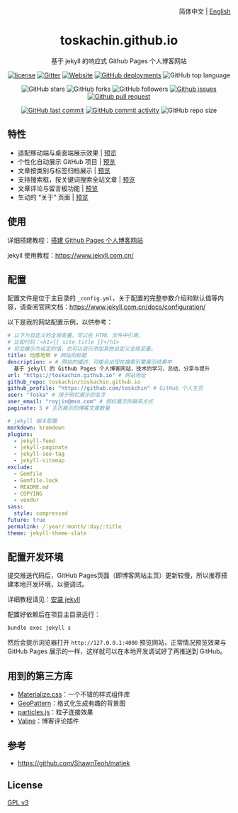 <div align="center">
    <div align="right">
        简体中文 | <a href="README-EN.md">English</a>
    </div>
    <h1>toskachin.github.io</h1>
    <p>基于 jekyll 的响应式 Github Pages 个人博客网站</p>

[![license](https://img.shields.io/github/license/toskachin/toskachin.github.io)](https://github.com/toskachin/toskachin.github.io/blob/master/COPYING)
[![Gitter](https://img.shields.io/gitter/room/toskachin/toskachin.github.i0)](https://gitter.im/toskachin-github-io/community?utm_source=badge&utm_medium=badge&utm_campaign=pr-badge)
[![Website](https://img.shields.io/website?down_color=lightgrey%09&down_message=offline&up_color=%09aqua&up_message=online&url=https%3A%2F%2Ftoskachin.github.io)](https://toskachin.github.io)
[![GitHub deployments](https://img.shields.io/github/deployments/toskachin/toskachin.github.io/github-pages)](https://github.com/toskachin/toskachin.github.io/deployments)
![GitHub top language](https://img.shields.io/github/languages/top/toskachin/toskachin.github.io)

![GitHub stars](https://img.shields.io/github/stars/toskachin/toskachin.github.io?style=flat)
![GitHub forks](https://img.shields.io/github/forks/toskachin/toskachin.github.io?style=flat)
![GitHub followers](https://img.shields.io/github/followers/toskachin?style=flat)
[![Github issues](https://img.shields.io/badge/issues-welcome-success)](https://github.com/toskachin/toskachin.github.io/issues)
[![Github pull request](https://img.shields.io/badge/pull%20request-welcome-success)](https://github.com/toskachin/toskachin.github.io/pulls)

[![GitHub last commit](https://img.shields.io/github/last-commit/toskachin/toskachin.github.io)](https://github.com/toskachin/toskachin.github.io/commit/master)
[![GitHub commit activity](https://img.shields.io/github/commit-activity/m/toskachin/toskachin.github.io)](https://github.com/toskachin/toskachin.github.io/graphs/commit-activity)
![GitHub repo size](https://img.shields.io/github/repo-size/toskachin/toskachin.github.io)
</div>

## 特性

- 适配移动端与桌面端展示效果 | [预览](https://toskachin.github.io)
- 个性化自动展示 GitHub 项目 | [预览](https://toskachin.github.io/projects)
- 文章按类别与标签归档展示 | [预览](https://toskachin.github.io/categories)
- 支持搜索框，按关键词搜索全站文章 | [预览](https://toskachin.github.io)
- 文章评论与留言板功能 | [预览](https://toskachin.github.io/message)
- 生动的 “关于” 页面 | [预览](https://toskachin.github.io/about)

## 使用

详细搭建教程：[搭建 Github Pages 个人博客网站](https://toskachin.github.io/2018/04/01/github-pages-blog)

jekyll 使用教程：<https://www.jekyll.com.cn/>

## 配置

配置文件是位于主目录的 `_config.yml`，关于配置的完整参数介绍和默认值等内容，请查阅官网文档：<https://www.jekyll.com.cn/docs/configuration/>

以下是我的网站配置示例，以供参考：
```yml
# 以下为自定义的全局变量，可以在 HTML 文件中引用，
# 比如代码：<h1>{{ site.title }}</h1> 
# 将会展示为设定的值，也可以自行添加其他自定义全局变量。
title: 动感地带 # 网站的标题
description: > # 网站的描述，可能会出现在搜索引擎展示结果中
  基于 jekyll 的 Github Pages 个人博客网站，技术的学习、总结、分享与提升
url: "https://toskachin.github.io" # 网站地址
github_repo: toskachin/toskachin.github.io
github_profile: "https://github.com/toskchin" # GitHub 个人主页
user: "Toska" # 用于侧栏展示的名字
user_email: "royjin@msn.com" # 侧栏展示的联系方式
paginate: 5 # 主页展示的博客文章数量

# jekyll 相关配置
markdown: kramdown
plugins:
  - jekyll-feed
  - jekyll-paginate
  - jekyll-seo-tag
  - jekyll-sitemap
exclude:
  - Gemfile
  - Gemfile.lock
  - README.md
  - COPYING
  - vendor
sass:
  style: compressed
future: true
permalink: /:year/:month/:day/:title
theme: jekyll-theme-slate
```

## 配置开发环境

提交推送代码后，GitHub Pages页面（即博客网站主页）更新较慢，所以推荐搭建本地开发环境，以便调试。

详细教程请见：[安装 jekyll](https://toskachin.github.io/2018/04/01/github-pages-blog#%E5%AE%89%E8%A3%85jekyll-)

配置好依赖后在项目主目录运行：
```cmd
bundle exec jekyll s
```

然后会提示浏览器打开 `http://127.0.0.1:4000` 预览网站，正常情况预览效果与 GitHub Pages 展示的一样，这样就可以在本地开发调试好了再推送到 GitHub。

## 用到的第三方库

- [Materialize.css](http://materializecss.com/)：一个不错的样式组件库
- [GeoPattern](http://btmills.github.io/geopattern/)：格式化生成有趣的背景图
- [particles.js](https://marcbruederlin.github.io/particles.js/)：粒子连接效果
- [Valine](https://valine.js.org/)：博客评论插件

## 参考

- https://github.com/ShawnTeoh/matjek

## License

[GPL v3](https://github.com/toskachin/toskachin.github.io/blob/master/COPYING)